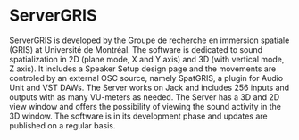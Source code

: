 # ServerGRIS
ServerGRIS is developed by the Groupe de recherche en immersion spatiale (GRIS) at Université de Montréal. The software is dedicated to sound spatialization in 2D (plane mode, X and Y axis) and 3D (with vertical mode, Z axis). It includes a Speaker Setup design page and the movements are controled by an external OSC source, namely SpatGRIS, a plugin for Audio Unit and VST DAWs. 
The Server works on Jack and includes 256 inputs and outputs with as many VU-meters as needed.
The Server has a 3D and 2D view window and offers the possibility of viewing the sound activity in the 3D window.
The software is in its development phase and updates are published on a regular basis.
